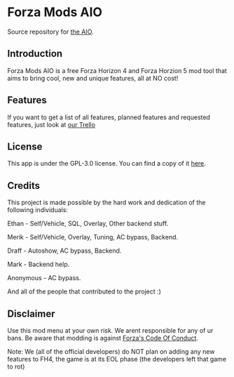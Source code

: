 # Forza Mods AIO

Source repository for [the AIO](https://github.com/ForzaMods/AIO).

## Introduction

Forza Mods AIO is a free Forza Horizon 4 and Forza Horzion 5 mod tool that aims to bring cool, new and unique features, all at NO cost!

## Features

If you want to get a list of all features, planned features and requested features, just look at [our Trello](https://trello.com/b/jXY01dbN/forza-mods-aio)

## License

This app is under the GPL-3.0 license. You can find a copy of it [here](LICENSE). 

## Credits

This project is made possible by the hard work and dedication of the following individuals:

Ethan - Self/Vehicle, SQL, Overlay, Other backend stuff.

Merik - Self/Vehicle, Overlay, Tuning, AC bypass, Backend.

Draff - Autoshow, AC bypass, Backend.

Mark - Backend help.

Anonymous - AC bypass.


And all of the people that contributed to the project :)

## Disclaimer

Use this mod menu at your own risk. We arent responsible for any of ur bans. Be aware that modding is against [Forza's Code Of Conduct](https://support.forzamotorsport.net/hc/en-us/articles/360035563914).

Note: We (all of the official developers) do NOT plan on adding any new features to FH4, the game is at its EOL phase (the developers left that game to rot)
